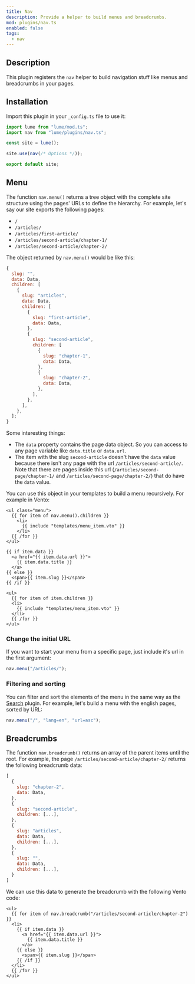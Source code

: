 ```yaml
---
title: Nav
description: Provide a helper to build menus and breadcrumbs.
mod: plugins/nav.ts
enabled: false
tags:
  - nav
---
```


## Description

This plugin registers the `nav` helper to build navigation stuff like menus and
breadcrumbs in your pages.

## Installation

Import this plugin in your `_config.ts` file to use it:

```js
import lume from "lume/mod.ts";
import nav from "lume/plugins/nav.ts";

const site = lume();

site.use(nav(/* Options */));

export default site;
```

## Menu

The function `nav.menu()` returns a tree object with the complete site structure
using the pages' URLs to define the hierarchy. For example, let's say our site
exports the following pages:

- `/`
- `/articles/`
- `/articles/first-article/`
- `/articles/second-article/chapter-1/`
- `/articles/second-article/chapter-2/`

The object returned by `nav.menu()` would be like this:

```js
{
  slug: "",
  data: Data,
  children: [
    {
      slug: "articles",
      data: Data,
      children: [
        {
          slug: "first-article",
          data: Data,
        },
        {
          slug: "second-article",
          children: [
            {
              slug: "chapter-1",
              data: Data,
            },
            {
              slug: "chapter-2",
              data: Data,
            },
          ],
        },
      ],
    },
  ];
}
```

Some interesting things:

- The `data` property contains the page data object. So you can access to any
  page variable like `data.title` or `data.url`.
- The item with the slug `second-article` doesn't have the `data` value because
  there isn't any page with the url `/articles/second-article/`. Note that there
  are pages inside this url (`/articles/second-page/chapter-1/` and
  `/articles/second-page/chapter-2/`) that do have the `data` value.

You can use this object in your templates to build a menu recursively. For
example in Vento:

<lume-code>

```vento{title="menu.vto"}
<ul class="menu">
  {{ for item of nav.menu().children }}
    <li>
      {{ include "templates/menu_item.vto" }}
    </li>
  {{ /for }}
</ul>
```

```vento{title="menu_item.vto"}
{{ if item.data }}
  <a href="{{ item.data.url }}">
    {{ item.data.title }}
  </a>
{{ else }}
  <span>{{ item.slug }}</span>
{{ /if }}

<ul>
  {{ for item of item.children }}
  <li>
    {{ include "templates/menu_item.vto" }}
  </li>
  {{ /for }}
</ul>
```

</lume-code>

### Change the initial URL

If you want to start your menu from a specific page, just include it's url in
the first argument:

```js
nav.menu("/articles/");
```

### Filtering and sorting

You can filter and sort the elements of the menu in the same way as the
[Search](./search.md) plugin. For example, let's build a menu with the english
pages, sorted by URL:

```js
nav.menu("/", "lang=en", "url=asc");
```

## Breadcrumbs

The function `nav.breadcrumb()` returns an array of the parent items until the
root. For example, the page `/articles/second-article/chapter-2/` returns the
following breadcrumb data:

```js
[
  {
    slug: "chapter-2",
    data: Data,
  },
  {
    slug: "second-article",
    children: [...],
  },
  {
    slug: "articles",
    data: Data,
    children: [...],
  },
  {
    slug: "",
    data: Data,
    children: [...],
  }
]
```

We can use this data to generate the breadcrumb with the following Vento code:

```vento
<ul>
  {{ for item of nav.breadcrumb("/articles/second-article/chapter-2") }}
  <li>
    {{ if item.data }}
      <a href="{{ item.data.url }}">
        {{ item.data.title }}
      </a>
    {{ else }}
      <span>{{ item.slug }}</span>
    {{ /if }}
  </li>
  {{ /for }}
</ul>
```
